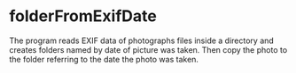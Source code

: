# folderFromExifDate
The program reads EXIF data of photographs files inside a directory and creates folders named by date of picture was taken. Then copy the photo to the folder referring to the date the photo was taken.
